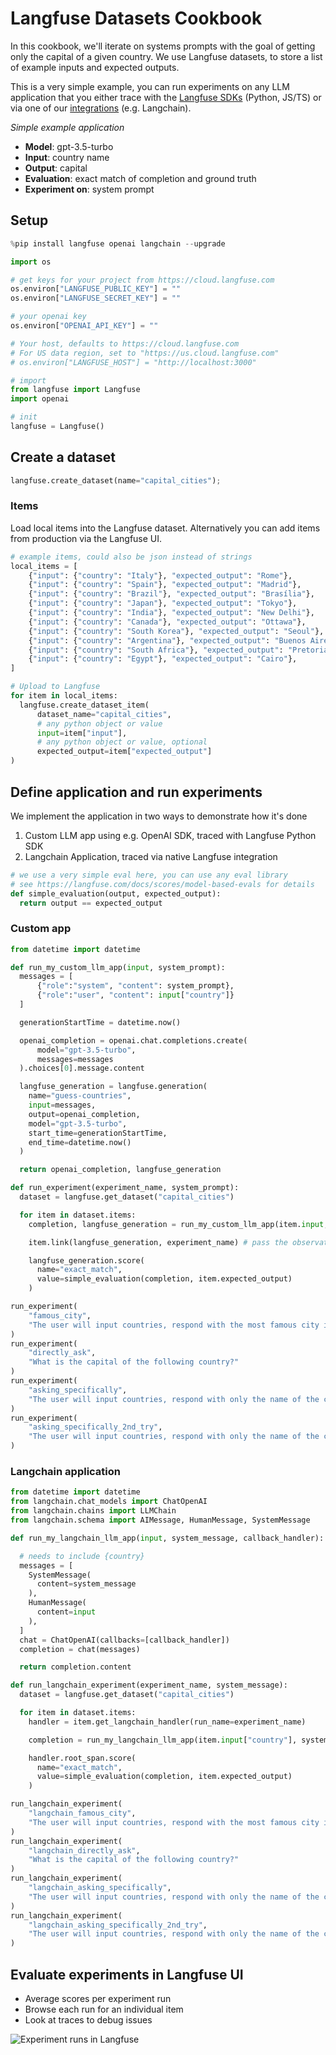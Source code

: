 # Langfuse Datasets Cookbook

In this cookbook, we'll iterate on systems prompts with the goal of getting only the capital of a given country. We use Langfuse datasets, to store a list of example inputs and expected outputs.

This is a very simple example, you can run experiments on any LLM application that you either trace with the [Langfuse SDKs](https://langfuse.com/docs/sdk) (Python, JS/TS) or via one of our [integrations](https://langfuse.com/docs/integrations) (e.g. Langchain).

_Simple example application_

- **Model**: gpt-3.5-turbo
- **Input**: country name
- **Output**: capital
- **Evaluation**: exact match of completion and ground truth
- **Experiment on**: system prompt

## Setup


```python
%pip install langfuse openai langchain --upgrade
```


```python
import os

# get keys for your project from https://cloud.langfuse.com
os.environ["LANGFUSE_PUBLIC_KEY"] = ""
os.environ["LANGFUSE_SECRET_KEY"] = ""

# your openai key
os.environ["OPENAI_API_KEY"] = ""

# Your host, defaults to https://cloud.langfuse.com
# For US data region, set to "https://us.cloud.langfuse.com"
# os.environ["LANGFUSE_HOST"] = "http://localhost:3000"
```


```python
# import
from langfuse import Langfuse
import openai

# init
langfuse = Langfuse()
```

## Create a dataset


```python
langfuse.create_dataset(name="capital_cities");
```

### Items

Load local items into the Langfuse dataset. Alternatively you can add items from production via the Langfuse UI.


```python
# example items, could also be json instead of strings
local_items = [
    {"input": {"country": "Italy"}, "expected_output": "Rome"},
    {"input": {"country": "Spain"}, "expected_output": "Madrid"},
    {"input": {"country": "Brazil"}, "expected_output": "Brasília"},
    {"input": {"country": "Japan"}, "expected_output": "Tokyo"},
    {"input": {"country": "India"}, "expected_output": "New Delhi"},
    {"input": {"country": "Canada"}, "expected_output": "Ottawa"},
    {"input": {"country": "South Korea"}, "expected_output": "Seoul"},
    {"input": {"country": "Argentina"}, "expected_output": "Buenos Aires"},
    {"input": {"country": "South Africa"}, "expected_output": "Pretoria"},
    {"input": {"country": "Egypt"}, "expected_output": "Cairo"},
]
```


```python
# Upload to Langfuse
for item in local_items:
  langfuse.create_dataset_item(
      dataset_name="capital_cities",
      # any python object or value
      input=item["input"],
      # any python object or value, optional
      expected_output=item["expected_output"]
)
```

## Define application and run experiments

We implement the application in two ways to demonstrate how it's done

1. Custom LLM app using e.g. OpenAI SDK, traced with Langfuse Python SDK
2. Langchain Application, traced via native Langfuse integration


```python
# we use a very simple eval here, you can use any eval library
# see https://langfuse.com/docs/scores/model-based-evals for details
def simple_evaluation(output, expected_output):
  return output == expected_output
```

### Custom app


```python
from datetime import datetime

def run_my_custom_llm_app(input, system_prompt):
  messages = [
      {"role":"system", "content": system_prompt},
      {"role":"user", "content": input["country"]}
  ]

  generationStartTime = datetime.now()

  openai_completion = openai.chat.completions.create(
      model="gpt-3.5-turbo",
      messages=messages
  ).choices[0].message.content

  langfuse_generation = langfuse.generation(
    name="guess-countries",
    input=messages,
    output=openai_completion,
    model="gpt-3.5-turbo",
    start_time=generationStartTime,
    end_time=datetime.now()
  )

  return openai_completion, langfuse_generation
```


```python
def run_experiment(experiment_name, system_prompt):
  dataset = langfuse.get_dataset("capital_cities")

  for item in dataset.items:
    completion, langfuse_generation = run_my_custom_llm_app(item.input, system_prompt)

    item.link(langfuse_generation, experiment_name) # pass the observation/generation object or the id

    langfuse_generation.score(
      name="exact_match",
      value=simple_evaluation(completion, item.expected_output)
    )
```


```python
run_experiment(
    "famous_city",
    "The user will input countries, respond with the most famous city in this country"
)
run_experiment(
    "directly_ask",
    "What is the capital of the following country?"
)
run_experiment(
    "asking_specifically",
    "The user will input countries, respond with only the name of the capital"
)
run_experiment(
    "asking_specifically_2nd_try",
    "The user will input countries, respond with only the name of the capital. State only the name of the city."
)
```

### Langchain application


```python
from datetime import datetime
from langchain.chat_models import ChatOpenAI
from langchain.chains import LLMChain
from langchain.schema import AIMessage, HumanMessage, SystemMessage

def run_my_langchain_llm_app(input, system_message, callback_handler):

  # needs to include {country}
  messages = [
    SystemMessage(
      content=system_message
    ),
    HumanMessage(
      content=input
    ),
  ]
  chat = ChatOpenAI(callbacks=[callback_handler])
  completion = chat(messages)

  return completion.content
```


```python
def run_langchain_experiment(experiment_name, system_message):
  dataset = langfuse.get_dataset("capital_cities")

  for item in dataset.items:
    handler = item.get_langchain_handler(run_name=experiment_name)

    completion = run_my_langchain_llm_app(item.input["country"], system_message, handler)

    handler.root_span.score(
      name="exact_match",
      value=simple_evaluation(completion, item.expected_output)
    )
```


```python
run_langchain_experiment(
    "langchain_famous_city",
    "The user will input countries, respond with the most famous city in this country"
)
run_langchain_experiment(
    "langchain_directly_ask",
    "What is the capital of the following country?"
)
run_langchain_experiment(
    "langchain_asking_specifically",
    "The user will input countries, respond with only the name of the capital"
)
run_langchain_experiment(
    "langchain_asking_specifically_2nd_try",
    "The user will input countries, respond with only the name of the capital. State only the name of the city."
)
```

## Evaluate experiments in Langfuse UI

- Average scores per experiment run
- Browse each run for an individual item
- Look at traces to debug issues

![Experiment runs in Langfuse](https://langfuse.com/images/docs/dataset-runs-cookbook.jpg)
